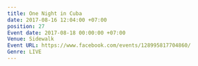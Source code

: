 ```yaml
---
title: One Night in Cuba
date: 2017-08-16 12:04:00 +07:00
position: 27
Event date: 2017-08-18 00:00:00 +07:00
Venue: Sidewalk
Event URL: https://www.facebook.com/events/128995817704860/
Genre: LIVE
---
```


